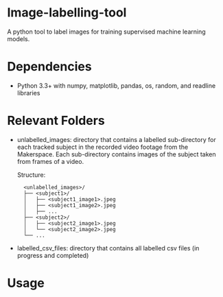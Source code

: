 # Image-labelling-tool
A python tool to label images for training supervised machine learning models. 

# Dependencies
* Python 3.3+ with numpy, matplotlib, pandas, os, random, and readline libraries

# Relevant Folders
* unlabelled_images: directory that contains a labelled sub-directory for each tracked subject in the recorded video footage from the Makerspace. Each sub-directory contains images of the subject taken from frames of a video.
     
     Structure:
     
        <unlabelled_images>/
        ├── <subject1>/
        │   ├── <subject1_image1>.jpeg
        │   ├── <subject1_image2>.jpeg
        │   ├── ...
        ├── <subject2>/
        │   ├── <subject2_image1>.jpeg
        │   └── <subject2_image2>.jpeg
        └── ...
* labelled_csv_files: directory that contains all labelled csv files (in progress and completed)

# Usage
